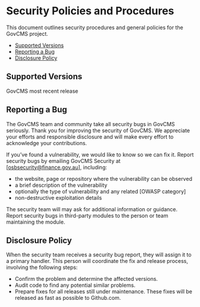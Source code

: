 # Security Policies and Procedures

This document outlines security procedures and general policies for the GovCMS
project.

  * [Supported Versions](#supported-versions)
  * [Reporting a Bug](#reporting-a-bug)
  * [Disclosure Policy](#disclosure-policy)

## Supported Versions

GovCMS most recent release

## Reporting a Bug

The GovCMS team and community take all security bugs in GovCMS seriously.
Thank you for improving the security of GovCMS. We appreciate your efforts and
responsible disclosure and will make every effort to acknowledge your
contributions.

If you’ve found a vulnerability, we would like to know so we can fix it.
Report security bugs by emailing GovCMS Security at [osbsecurity@finance.gov.au], including:
- the website, page or repository where the vulnerability can be observed
- a brief description of the vulnerability 
- optionally the type of vulnerability and any related [OWASP category]
- non-destructive exploitation details

The security team will may ask for additional information or guidance.
Report security bugs in third-party modules to the person or team maintaining
the module.

## Disclosure Policy

When the security team receives a security bug report, they will assign it to a
primary handler. This person will coordinate the fix and release process,
involving the following steps:

  * Confirm the problem and determine the affected versions.
  * Audit code to find any potential similar problems.
  * Prepare fixes for all releases still under maintenance. These fixes will be
    released as fast as possible to Github.com.
